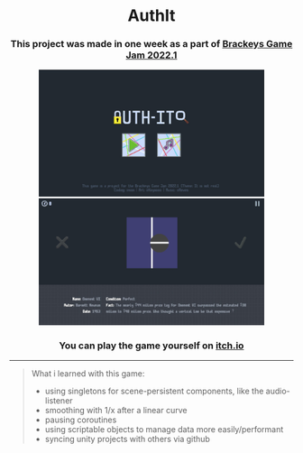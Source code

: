 <h1 align="center">
AuthIt
 </h1>
 
<h3 align="center">
This project was made in one week as a part of <a href="https://itch.io/jam/brackeys-7">Brackeys Game Jam 2022.1</a>
</h3>



<p align="center">
  <img src="pictures/MainMenu1.jpg" width="400" />
  <img src="pictures/LevelShot1.jpg" width="400" /> 
</p>

<h3 align="center">
You can play the game yourself on <a href="https://necsi.itch.io/authit">itch.io</a>
</h3>

---
> What i learned with this game:
> - using singletons for scene-persistent components, like the audio-listener
> - smoothing with 1/x after a linear curve
> - pausing coroutines
> - using scriptable objects to manage data more easily/performant
> - syncing unity projects with others via github
